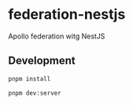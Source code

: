 # federation-nestjs

Apollo federation witg NestJS

## Development

```bash
pnpm install

pnpm dev:server
```
